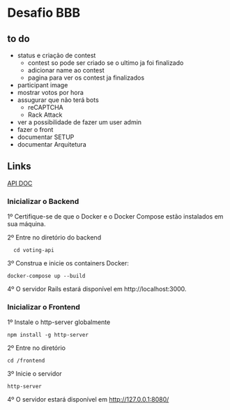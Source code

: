 # Desafio BBB
## to do
- status e criação de contest
  - contest so pode ser criado se o ultimo ja foi finalizado
  - adicionar name ao contest
  - pagina para ver os contest ja finalizados
- participant image
- mostrar votos por hora
- assugurar que não terá bots
  - reCAPTCHA
  - Rack Attack
- ver a possibilidade de fazer um user admin
- fazer o front
- documentar SETUP
- documentar Arquitetura

## Links
[API DOC](https://documenter.getpostman.com/view/29899640/2sA3s7iojn)

### Inicializar o Backend

1º Certifique-se de que o Docker e o Docker Compose estão instalados em sua máquina.

2º Entre no diretório do backend

```
  cd voting-api
```

3º Construa e inicie os containers Docker:

```
docker-compose up --build
```

4º O servidor Rails estará disponível em http://localhost:3000.

### Inicializar o Frontend

1º Instale o http-server globalmente

```
npm install -g http-server
```

2º Entre no diretório

```
cd /frontend
```

3º Inicie o servidor

```
http-server
```

4º O servidor estará disponível em http://127.0.0.1:8080/

